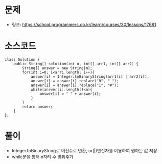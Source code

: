 # 문제
- 링크: 
<https://school.programmers.co.kr/learn/courses/30/lessons/17681>

# 소스코드
```
class Solution {
    public String[] solution(int n, int[] arr1, int[] arr2) {
        String[] answer = new String[n];
        for(int i=0; i<arr1.length; i++){
            answer[i] = Integer.toBinaryString(arr1[i] | arr2[i]);
            answer[i] = answer[i].replace("0", " ");
            answer[i] = answer[i].replace("1", "#");
            while(answer[i].length()<n){
                answer[i] = " " + answer[i];
            }
        }
        return answer;
    }
};
```
# 풀이
- Integer.toBinaryString로 이진수로 변환, or(|)연산자를 이용하여 원하는 값 저장
- while문을 통해 n자리 수 맞춰주기
